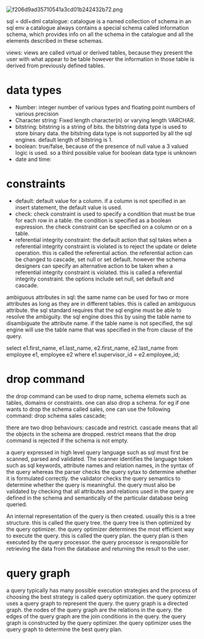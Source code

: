 ![f206d9ad35710541a3cd01b242432b72.png](:/396f2bb9f4554f3984821f80fa6fe25e)

sql = ddl+dml
catalogue: catalogue is a named collection of schema in an sql env
a catalogue always contains a special schema called information schema, which provides info on all the schema in the catalogue and all the elements described in these schemas.

views: views are called virtual or derived tables, because they present the user with what appear to be table however the information in those table is derived from previously defined tables.

# data types
* Number: integer number of various types and floating point numbers of various precision
* Character string: Fixed length character(n) or varying length VARCHAR.
* bitstring: bitstring is a string of bits. the bitstring data type is used to store binary data. the bitstring data type is not supported by all the sql engines. default length of bitstring is 1.
* boolean: true/false, because of the presence of null value a 3 valued logic is used. so a third possible value for boolean data type is unknown
* date and time: 

# constraints
* default: default value for a column. if a column is not specified in an insert statement, the default value is used.
* check: check constraint is used to specify a condition that must be true for each row in a table. the condition is specified as a boolean expression. the check constraint can be specified on a column or on a table.
* referential integrity constraint: the default action that sql takes when a referential integrity constraint is violated is to reject the update or delete operation. this is called the referential action. the referential action can be changed to cascade, set null or set default. however the schema designers can specify an alternative action to be taken when a referential integrity constraint is violated. this is called a referential integrity constraint. the options include set null, set default and cascade.

ambiguous attributes in sql: the same name can be used for two or more attributes as long as they are in different tables. this is called an ambiguous attribute. the sql standard requires that the sql engine must be able to resolve the ambiguity. the sql engine does this by using the table name to disambiguate the attribute name. if the table name is not specified, the sql engine will use the table name that was specified in the from clause of the query.

<!-- retrieve the employees first and last name and the first and last name of his or her immediate supervisor  -->
select e1.first_name, e1.last_name, e2.first_name, e2.last_name
from employee e1, employee e2
where e1.supervisor_id = e2.employee_id;

# drop command 
the drop command can be used to drop name, schema elemets such as tables, domains or constraints.
one can also drop a schema. for eg if one wants to drop the schema called sales, one can use the following command:
drop schema sales cascade;

there are two drop behaviours: cascade and restrict. cascade means that all the objects in the schema are dropped. restrict means that the drop command is rejected if the schema is not empty. 

a query expressed in high level query language such as sql must first be scanned, parsed and validated. The scanner identifies the language token such as sql keywords, attribute names and relation names, in the syntax of the query whereas the parser checks the query sytax to determine whether it is formulated correctly. the validator checks the query semantics to determine whether the query is meaningful. the query must also be validated by checking that all attributes and relations used in the query are defined in the schema and semantically of the particular database being queried.

An internal representation of the query is then created. usually this is a tree structure. this is called the query tree. the query tree is then optimized by the query optimizer. the query optimizer determines the most efficient way to execute the query. this is called the query plan. the query plan is then executed by the query processor. the query processor is responsible for retrieving the data from the database and returning the result to the user.

# query graph
a query typically has many possible execution strategies and the process of choosing the best strategy is called query optimization. the query optimizer uses a query graph to represent the query. the query graph is a directed graph. the nodes of the query graph are the relations in the query. the edges of the query graph are the join conditions in the query. the query graph is constructed by the query optimizer. the query optimizer uses the query graph to determine the best query plan.